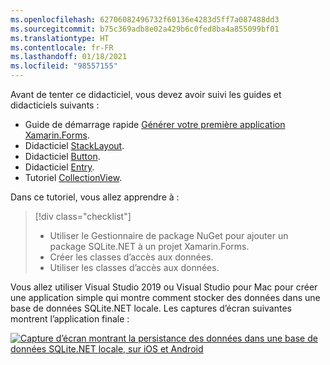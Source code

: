 ```yaml
---
ms.openlocfilehash: 62706082496732f60136e4283d5ff7a087488dd3
ms.sourcegitcommit: b75c369adb8e02a429b6c0fed8ba4a855099bf01
ms.translationtype: HT
ms.contentlocale: fr-FR
ms.lasthandoff: 01/18/2021
ms.locfileid: "98557155"
---
```

Avant de tenter ce didacticiel, vous devez avoir suivi les guides et didacticiels suivants :

- Guide de démarrage rapide [Générer votre première application Xamarin.Forms](~/get-started/first-app/index.md).
- Didacticiel [StackLayout](~/get-started/tutorials/stacklayout/index.yml).
- Didacticiel [Button](~/get-started/tutorials/button/index.yml).
- Didacticiel [Entry](~/get-started/tutorials/entry/index.yml).
- Tutoriel [CollectionView](~/get-started/tutorials/collectionview/index.yml).

Dans ce tutoriel, vous allez apprendre à :

> [!div class="checklist"]
>
> - Utiliser le Gestionnaire de package NuGet pour ajouter un package SQLite.NET à un projet Xamarin.Forms.
> - Créer les classes d’accès aux données.
> - Utiliser les classes d’accès aux données.

Vous allez utiliser Visual Studio 2019 ou Visual Studio pour Mac pour créer une application simple qui montre comment stocker des données dans une base de données SQLite.NET locale. Les captures d’écran suivantes montrent l’application finale :

[![Capture d’écran montrant la persistance des données dans une base de données SQLite.NET locale, sur iOS et Android](../images/consume-data-access-classes-reduced.png "Persistance des données dans une base de données locale")](../images/consume-data-access-classes-large.png#lightbox "Persistance des données dans une base de données locale")

